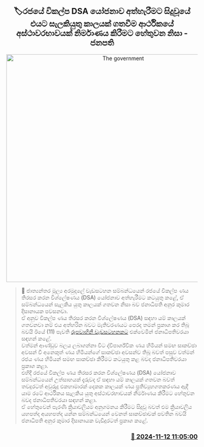 <p align='center'><b><h2 align='center' title='The government's alternative DSA proposal had to be abandoned because it would take considerable time to create instability in the economy - President'>🏷රජයේ විකල්ප DSA යෝජනාව අත්හැරීමට සිදුවූයේ එයට සැලකියුතු කාලයක් ගතවීම ආර්ථිකයේ අස්ථාවරභාවයක් නිර්මාණය කිරීමට හේතුවන නිසා - ජනපති</h2></b></p>
<p align='center'><img src='https://helakuru.sgp1.cdn.digitaloceanspaces.com/esana/images/lib/anura-president-derana.jpg' width='600' alt='The government's alternative DSA proposal had to be abandoned because it would take considerable time to create instability in the economy - President'></p>

>📝 ජාත්‍යන්තර මූල්‍ය අරමුදලේ වැඩසටහන සම්බන්ධයෙන් රජයේ විකල්ප ණය තිරසර කරන විශ්ලේෂණය (DSA) යෝජනාව අත්හැරීමට කටයුතු කළේ, ඒ සම්බන්ධයෙන් සැලකිය යුතු කාලයක් ගතවන නිසා බව ජනාධිපති අනුර කුමාර දිසානායක පවසනවා.<br>ඒ අනුව විකල්ප ණය තිරසර කරන විශ්ලේෂණය (DSA) සඳහා යම් කාලයක් ගතවනවා නම් එය අත්හරින බවට මැතිවරණයට පෙරද තමන් ප්‍රකාශ කර තිබූ බවයි ඊයේ (11) පැවති <a href='https://youtu.be/bUePxsFMAe8'>රූපවාහිනී වැඩසටහනකට</a> එක්වෙමින් ජනාධිපතිවරයා සඳහන් කළේ.<br>වත්මන් ආණ්ඩුව බලය ලබාගන්නා විට ද්විපාර්ශ්වික ණය හිමියන් සමඟ සාකච්ඡා අවසන් වී අනෙකුත් ණය හිමියන්ගේ සාකච්ඡා අවසන්ව තිබූ බවත් පසුව වත්මන් රජය ණය හිමියන් සමඟ සාකච්ඡා කිරීමට කටයුතු කළ බවද ජනාධිපතිවරයා ප්‍රකාශ කළා.<br>එහිදී රජයේ විකල්ප ණය තිරසර කරන විශ්ලේෂණය (DSA) යෝජනාව සම්බන්ධයෙන් උත්සාහයක් දැරුවද ඒ සඳහා යම් කාලයක් ගතවන බවත් තවදුරටත් අවුරුදු එකහාමාරක් දෙකක කාලයක් ණය ප්‍රතිව්‍යුහගතකරණ​ය ඇදී යාම රටේ ආර්ථිකය සැලකිය යුතු අස්ථාවරභාවයක් නිර්මාණය කිරීමට හේතුවන බවද ජනාධිපතිවරයා සඳහන් කළා.<br>ඒ හේතුවෙන් පැරණි ක්‍රියාවලියම අනුගමනය කිරීමට සිදුවූ බවත් එම ක්‍රියාවලිය යහපත්ද අයහපත්ද යන්න සම්බන්ධයෙන් වෙනත් සාකච්ඡාවක් පවතින බවයි ජනාධිපති අනුර කුමාර දිසානායක වැඩිදුරටත් ප්‍රකාශ කළේ. <br>

<h3 align='right'><a href='https://www.helakuru.lk/esana/p/104944/'>📅 2024-11-12 11:05:00</a></h3>
